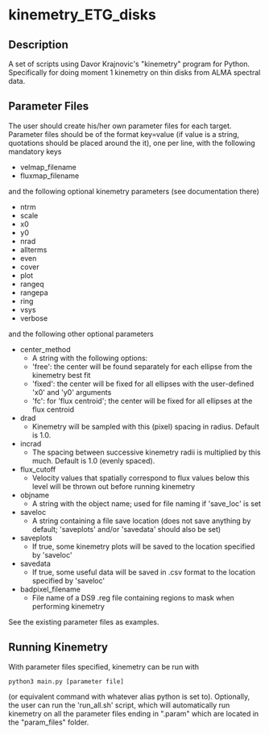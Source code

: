 # kinemetry_ETG_disks
## Description
A set of scripts using Davor Krajnovic's "kinemetry" program for Python. Specifically for doing moment 1 kinemetry on thin disks from ALMA spectral data.

## Parameter Files
The user should create his/her own parameter files for each target. Parameter files should be of the format key=value (if value is a string, quotations should be placed around the it), one per line, with the following mandatory keys
- velmap_filename
- fluxmap_filename

and the following optional kinemetry parameters (see documentation there)
- ntrm
- scale
- x0
- y0
- nrad
- allterms
- even
- cover
- plot
- rangeq
- rangepa
- ring
- vsys
- verbose

and the following other optional parameters
- center_method
    - A string with the following options:
	- 'free': the center will be found separately for each ellipse from the kinemetry best fit
	- 'fixed': the center will be fixed for all ellipses with the user-defined 'x0' and 'y0' arguments
	- 'fc': for 'flux centroid'; the center will be fixed for all ellipses at the flux centroid
- drad
    - Kinemetry will be sampled with this (pixel) spacing in radius. Default is 1.0.
- incrad
    - The spacing between successive kinemetry radii is multiplied by this much. Default is 1.0 (evenly spaced).
- flux_cutoff
    - Velocity values that spatially correspond to flux values below this level will be thrown out before running kinemetry
- objname
    - A string with the object name; used for file naming if 'save_loc' is set
- saveloc
    - A string containing a file save location (does not save anything by default; 'saveplots' and/or 'savedata' should also be set)
- saveplots
    - If true, some kinemetry plots will be saved to the location specified by 'saveloc'
- savedata
    - If true, some useful data will be saved in .csv format to the location specified by 'saveloc'
- badpixel_filename
    - File name of a DS9 .reg file containing regions to mask when performing kinemetry

See the existing parameter files as examples.

## Running Kinemetry
With parameter files specified, kinemetry can be run with
```
python3 main.py [parameter file]
```
(or equivalent command with whatever alias python is set to). Optionally, the user can run the 'run_all.sh' script, which will automatically run kinemetry on all the parameter files ending in ".param" which are located in the "param_files" folder.
